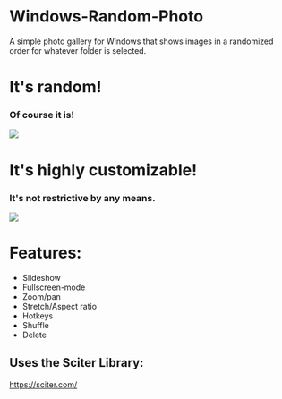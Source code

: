 # Windows-Random-Photo
A simple photo gallery for Windows that shows images in a randomized order for whatever folder is selected.

# It's random!
### Of course it is!
![](Images.gif)

# It's highly customizable!
### It's not restrictive by any means.
![](Settings.gif)

# Features:
* Slideshow
* Fullscreen-mode
* Zoom/pan
* Stretch/Aspect ratio
* Hotkeys
* Shuffle
* Delete

## Uses the Sciter Library:
https://sciter.com/
